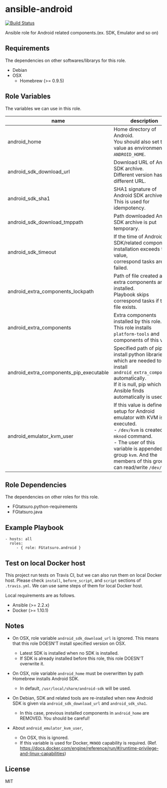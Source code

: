 ansible-android
====================================

[![Build Status](https://travis-ci.org/FGtatsuro/ansible-android.svg?branch=master)](https://travis-ci.org/FGtatsuro/ansible-android)

Ansible role for Android related components.(ex. SDK, Emulator and so on)

Requirements
------------

The dependencies on other softwares/librarys for this role.

- Debian
- OSX
  - Homebrew (>= 0.9.5)

Role Variables
--------------

The variables we can use in this role.

|name|description|type|default|
|---|---|---|---|
|android_home|Home directory of Android.<br>You should also set this value as environment `ANDROID_HOME`.|str|/opt/android|
|android_sdk_download_url|Download URL of Android SDK archive.<br>Different version has different URL.|str|https://dl.google.com/android/repository/sdk-tools-linux-3859397.zip|
|android_sdk_sha1|SHA1 signature of Android SDK archive.<br>This is used for idempotency.|str|444e22ce8ca0f67353bda4b85175ed3731cae3ffa695ca18119cbacef1c1bea0|
|android_sdk_download_tmppath|Path downloaded Android SDK archive is put temporary.|str|/tmp/android_sdk.tgz|
|android_sdk_timeout|If the time of Android SDK/related components installation exceeds this value,<br>correspond tasks are failed.|int|120|
|android_extra_components_lockpath|Path of file created after extra components are installed.<br>Playbook skips correspond tasks if this file exists.|str|/tmp/ansible_android_extra_components.lock|
|android_extra_components|Extra components installed by this role.<br>This role installs `platform-tools` and components of this value.|list|Empty list. No extra component is installed.|
|android_extra_components_pip_executable|Specified path of pip to install python libraries which are needed to install `android_extra_components` automatically. <br> If it is null, pip which Ansible finds automatically is used.|str|null|
|android_emulator_kvm_user|If this value is defined, setup for Android emulator with KVM is executed. <br>- `/dev/kvm` is created by `mknod` command. <br>- The user of this variable is appended to group `kvm`. And the members of this group can read/write `/dev/kvm`.|str|It isn't defined in default.|

Role Dependencies
-----------------

The dependencies on other roles for this role.

- FGtatsuro.python-requirements
- FGtatsuro.java

Example Playbook
----------------

    - hosts: all
      roles:
         - { role: FGtatsuro.android }

Test on local Docker host
-------------------------

This project run tests on Travis CI, but we can also run them on local Docker host.
Please check `install`, `before_script`, and `script` sections of `.travis.yml`.
We can use same steps of them for local Docker host.

Local requirements are as follows.

- Ansible (>= 2.2.x)
- Docker (>= 1.10.1)

Notes
-----

- On OSX, role variable `android_sdk_download_url` is ignored. This means that this role DOESN'T install specified version on OSX.
  - Latest SDK is installed when no SDK is installed.
  - If SDK is already installed before this role, this role DOESN'T overwrite it.

- On OSX, role variable `android_home` must be overwritten by path Homebrew installs Android SDK.
  - In default, `/usr/local/share/android-sdk` will be used.

- On Debian, SDK and related tools are re-installed when new Android SDK is given via `android_sdk_download_url` and `android_sdk_sha1`.
  - In this case, previous installed components in `android_home` are REMOVED. You should be careful!

- About `android_emulator_kvm_user`,
  - On OSX, this is ignored.
  - If this variable is used for Docker, `MKNOD` capability is required. (Ref. https://docs.docker.com/engine/reference/run/#/runtime-privilege-and-linux-capabilities)

License
-------

MIT
